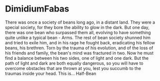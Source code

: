 # DimidiumFabas
There was once a society of beans long ago, in a distant land. They were a special society, for they bore the ability to glow in the dark. But one day, there was one bean who surpassed them all, evolving to have something quite unlike a typical bean - Arms. The rest of bean society shunned him and tried to exile him, and in his rage he fought back, eradicating his fellow beans, his brethren. Torn by the trauma of his evolution, and of the loss of his friends and family, the bean's mind was fractured in two. Now he must find a balance between his two sides, one of light and one dark. But the path of light and dark are both equally dangerous, so you will have to overcome obstacles that are thrown at you, lest you succumb to the traumas inside your head. This is... Half-Bean
